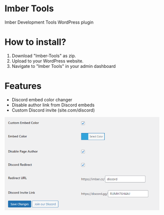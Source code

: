 # Imber Tools
 Imber Development Tools WordPress plugin

# How to install?
1. Download "Imber-Tools" as zip.
2. Upload to your WordPress website.
3. Navigate to "Imber Tools" in your admin dashboard

# Features

- Discord embed color changer
- Disable author link from Discord embeds
- Custom Discord invite (site.com/discord)

![Features](image.png)
